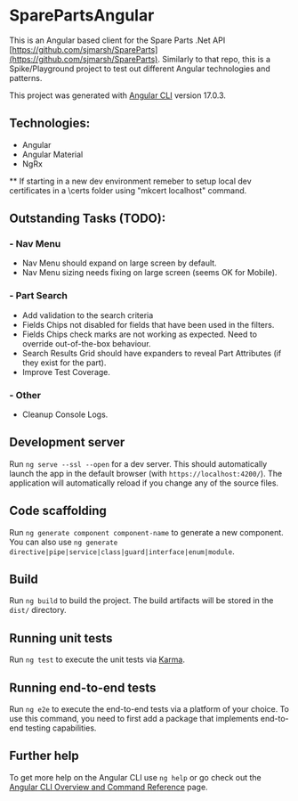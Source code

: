# SparePartsAngular
This is an Angular based client for the Spare Parts .Net API [https://github.com/sjmarsh/SpareParts](https://github.com/sjmarsh/SpareParts).  Similarly to that repo, this is a Spike/Playground project to test out different Angular technologies and patterns.

This project was generated with [Angular CLI](https://github.com/angular/angular-cli) version 17.0.3.

## Technologies:
- Angular
- Angular Material
- NgRx

** If starting in a new dev environment remeber to setup local dev certificates in a \certs folder using "mkcert localhost" command.

## Outstanding Tasks (TODO):
###  - Nav Menu 
 - Nav Menu should expand on large screen by default.  
 - Nav Menu sizing needs fixing on large screen (seems OK for Mobile).
###  - Part Search
 - Add validation to the search criteria
 - Fields Chips not disabled for fields that have been used in the filters.  
 - Fields Chips check marks are not working as expected.  Need to override out-of-the-box behaviour.
 - Search Results Grid should have expanders to reveal Part Attributes (if they exist for the part).
 - Improve Test Coverage.
### - Other
 - Cleanup Console Logs.

## Development server

Run `ng serve --ssl --open` for a dev server.  This should automatically launch the app in the default browser (with `https://localhost:4200/`). The application will automatically reload if you change any of the source files.


## Code scaffolding

Run `ng generate component component-name` to generate a new component. You can also use `ng generate directive|pipe|service|class|guard|interface|enum|module`.

## Build

Run `ng build` to build the project. The build artifacts will be stored in the `dist/` directory.

## Running unit tests

Run `ng test` to execute the unit tests via [Karma](https://karma-runner.github.io).

## Running end-to-end tests

Run `ng e2e` to execute the end-to-end tests via a platform of your choice. To use this command, you need to first add a package that implements end-to-end testing capabilities.

## Further help

To get more help on the Angular CLI use `ng help` or go check out the [Angular CLI Overview and Command Reference](https://angular.io/cli) page.
